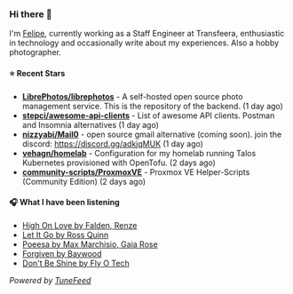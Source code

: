 ### Hi there 👋

I'm [Felipe](https://felipevm.com), currently working as a Staff Engineer at Transfeera, enthusiastic in technology and occasionally write about my experiences. Also a hobby photographer.

#### ⭐ Recent Stars
- **[LibrePhotos/librephotos](https://github.com/LibrePhotos/librephotos)** - A self-hosted open source photo management service. This is the repository of the backend. (1 day ago)
- **[stepci/awesome-api-clients](https://github.com/stepci/awesome-api-clients)** - List of awesome API clients. Postman and Insomnia alternatives (1 day ago)
- **[nizzyabi/Mail0](https://github.com/nizzyabi/Mail0)** - open source gmail alternative (coming soon). join the discord: https://discord.gg/adkjqMUK (1 day ago)
- **[vehagn/homelab](https://github.com/vehagn/homelab)** - Configuration for my homelab running Talos Kubernetes provisioned with OpenTofu. (2 days ago)
- **[community-scripts/ProxmoxVE](https://github.com/community-scripts/ProxmoxVE)** - Proxmox VE Helper-Scripts (Community Edition)  (2 days ago)

#### 🎧 What I have been listening
- [High On Love by Falden, Renze](https://open.spotify.com/track/57zJmqa0l3pwYPWv6QArz3)
- [Let It Go by Ross Quinn](https://open.spotify.com/track/6vs2JoHlRqH5OmgUNFPrGi)
- [Poeesa by Max Marchisio, Gaia Rose](https://open.spotify.com/track/5KLP2FyJSfblAywALeXxYU)
- [Forgiven by Baywood](https://open.spotify.com/track/3uVW7KhJPhfAHDZHB8Zkq2)
- [Don&#39;t Be Shine by Fly O Tech](https://open.spotify.com/track/74DM7deFNImqP9G0dMEj1U)

_Powered by [TuneFeed](https://tunefeed.app?ref=github.com)_
